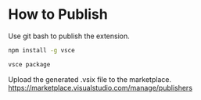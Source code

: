 # How to Publish

Use git bash to publish the extension.

```bash
npm install -g vsce

vsce package
```

Upload the generated .vsix file to the marketplace. https://marketplace.visualstudio.com/manage/publishers